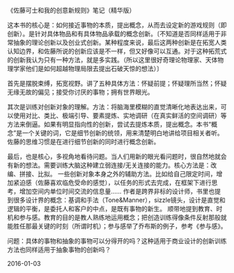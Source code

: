 《佐藤可士和我的创意新规则》笔记（精华版）

这本书的核心是：如何接近事物的本质，提出概念，从而去设定新的游戏规则（即创新）。是针对具体物品和有具体物品承载的概念创新。〔不知道是否同样适用于非常抽象的理论创新以及创业式创新。某种程度来说，最后这两种创新是在拓宽人类认知边界，和佐藤所说的创新应该是不一样，但又好像可以互通。对于这种拓荒式的创新我认为只有一种方法，就是多实践。（所以这里很好奇理论物理家、天体物理学家他们是如何超越物理局限去提出石破天惊的想法）〕

首先是摆脱束缚，拓宽视野。讲了五种具体方法：怀疑前提；怀疑理所当然；怀疑无缘无故的偏见；接受你讨厌的事物；拥有世界眼光。

其次是训练对创新对象的理解。方法：将脑海里模糊的直觉清晰化地表达出来，可以使用对比、类比、极端引导、要素提炼、实地调研（在真实鲜活的空间调研）等方法来倒逼。如果有明显指向性的创新，尝试去提炼本质，提出概念。本书“概念”是一个关键的词，它是细节创新的统领，用来清楚明白地讲给项目相关者听。佐藤的思维习惯是在进行细节创新的同时进行概念创新。

最后，也是核心，多视角地看待问题。当人们用新的眼光看问题时，很自然地就会有新的想法。需要训练大脑这种建立弱连接/无关连接的能力。核心方法是：改编、拼接、比拟。
一些创新对象本身之外的辅助方法。比如给自己限定时间，增加紧迫感（佐藤喜欢临危受命的感觉），以任务的形式去完成，在框架下进行思考，增加空间内单位时间交流的信息量……
作者是跨界非标的设计师，书里也提到很多设计界的概念：基调和手法（Tone&Manner），sizzle镜头，设计是直觉和逻辑的平衡，是委托人和客户的中点，是既有事物的新生。
顺带地提到教育、时机和参与感。教育的目的是教人熟练地运用概念；把创造训练得像条件反射那般就能胜任那最关键的时刻（所谓时机）；参与感举了乔布斯的例子，参考《参与感》。

问题：具体的事物和抽象的事物可以分得开的吗？这种适用于商业设计的创新训练方法也同样适用于抽象事物的创新吗？

2016-01-03
